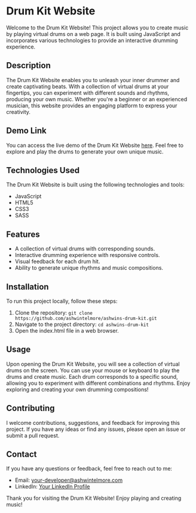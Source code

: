 # Drum Kit Website

Welcome to the Drum Kit Website! This project allows you to create music by playing virtual drums on a web page. It is built using JavaScript and incorporates various technologies to provide an interactive drumming experience.

## Description

The Drum Kit Website enables you to unleash your inner drummer and create captivating beats. With a collection of virtual drums at your fingertips, you can experiment with different sounds and rhythms, producing your own music. Whether you're a beginner or an experienced musician, this website provides an engaging platform to express your creativity.

## Demo Link

You can access the live demo of the Drum Kit Website [here](https://ashwins-drum-kit.onrender.com). Feel free to explore and play the drums to generate your own unique music.

## Technologies Used

The Drum Kit Website is built using the following technologies and tools:

- JavaScript
- HTML5
- CSS3
- SASS

## Features

- A collection of virtual drums with corresponding sounds.
- Interactive drumming experience with responsive controls.
- Visual feedback for each drum hit.
- Ability to generate unique rhythms and music compositions.

## Installation

To run this project locally, follow these steps:

1. Clone the repository: `git clone https://github.com/ashwintelmore/ashwins-drum-kit.git`
2. Navigate to the project directory: `cd ashwins-drum-kit`
3. Open the index.html file in a web browser.

## Usage

Upon opening the Drum Kit Website, you will see a collection of virtual drums on the screen. You can use your mouse or keyboard to play the drums and create music. Each drum corresponds to a specific sound, allowing you to experiment with different combinations and rhythms. Enjoy exploring and creating your own drumming compositions!

## Contributing

I welcome contributions, suggestions, and feedback for improving this project. If you have any ideas or find any issues, please open an issue or submit a pull request.


## Contact

If you have any questions or feedback, feel free to reach out to me:

- Email: [your-developer@ashwintelmore.com](mailto:your-developer@ashwintelmore.com)
- LinkedIn: [Your LinkedIn Profile](https://www.linkedin.com/in/ashwintelmore/)

Thank you for visiting the Drum Kit Website! Enjoy playing and creating music!
